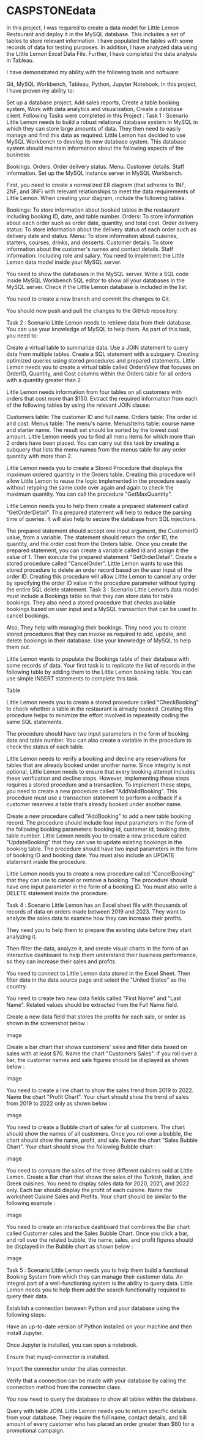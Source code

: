 # CASPSTONEdata
In this project, I was required to create a data model for Little Lemon Restaurant and deploy it in the MySQL database. This includes a set of tables to store relevant information. I have populated the tables with some records of data for testing purposes. In addition, I have analyzed data using the Little Lemon Excel Data File. Further, I have completed the data analysis in Tableau.

I have demonstrated my ability with the following tools and software:

Git,
MySQL Workbench,
Tableau,
Python,
Jupyter Notebook,
In this project, I have proven my ability to:

Set up a database project,
Add sales reports,
Create a table booking system,
Work with data analytics and visualization,
Create a database client.
Following Tasks were completed in this Project :
Task 1 :
Scenario
Little Lemon needs to build a robust relational database system in MySQL in which they can store large amounts of data. They then need to easily manage and find this data as required. Little Lemon has decided to use MySQL Workbench to develop its new database system. This database system should maintain information about the following aspects of the business:

Bookings.
Orders.
Order delivery status.
Menu.
Customer details.
Staff information.
Set up the MySQL instance server in MySQL Workbench.

First, you need to create a normalized ER diagram (that adheres to 1NF, 2NF, and 3NF) with relevant relationships to meet the data requirements of Little Lemon. When creating your diagram, include the following tables:

Bookings: To store information about booked tables in the restaurant including booking ID, date, and table number.
Orders: To store information about each order such as order date, quantity, and total cost.
Order delivery status: To store information about the delivery status of each order such as delivery date and status.
Menu: To store information about cuisines, starters, courses, drinks, and desserts.
Customer details: To store information about the customer's names and contact details.
Staff information: Including role and salary.
You need to implement the Little Lemon data model inside your MySQL server.

You need to show the databases in the MySQL server. Write a SQL code inside MySQL Workbench SQL editor to show all your databases in the MySQL server. Check if the Little Lemon database is included in the list.

You need to create a new branch and commit the changes to Git.

You should now push and pull the changes to the GitHub repository.

Task 2 :
Scenario
Little Lemon needs to retrieve data from their database. You can use your knowledge of MySQL to help them. As part of this task, you need to:

Create a virtual table to summarize data.
Use a JOIN statement to query data from multiple tables.
Create a SQL statement with a subquery.
Creating optimized queries using stored procedures and prepared statements.
Little Lemon needs you to create a virtual table called OrdersView that focuses on OrderID, Quantity, and Cost columns within the Orders table for all orders with a quantity greater than 2.

Little Lemon needs information from four tables on all customers with orders that cost more than $150. Extract the required information from each of the following tables by using the relevant JOIN clause:

Customers table: The customer ID and full name.
Orders table: The order id and cost.
Menus table: The menu's name.
MenusItems table: course name and starter name.
The result set should be sorted by the lowest cost amount.
Little Lemon needs you to find all menu items for which more than 2 orders have been placed. You can carry out this task by creating a subquery that lists the menu names from the menus table for any order quantity with more than 2.

Little Lemon needs you to create a Stored Procedure that displays the maximum ordered quantity in the Orders table. Creating this procedure will allow Little Lemon to reuse the logic implemented in the procedure easily without retyping the same code over again and again to check the maximum quantity. You can call the procedure "GetMaxQuantity".

Little Lemon needs you to help them create a prepared statement called "GetOrderDetail". This prepared statement will help to reduce the parsing time of queries. It will also help to secure the database from SQL injections.

The prepared statement should accept one input argument, the CustomerID value, from a variable.
The statement should return the order ID, the quantity, and the order cost from the Orders table. 
Once you create the prepared statement, you can create a variable called id and assign it the value of 1.
Then execute the prepared statement "GetOrderDetail".
Create a stored procedure called "CancelOrder". Little Lemon wants to use this stored procedure to delete an order record based on the user input of the order ID. Creating this procedure will allow Little Lemon to cancel any order by specifying the order ID value in the procedure parameter without typing the entire SQL delete statement.
Task 3 :
Scenario
Little Lemon’s data model must include a Bookings table so that they can store data for table bookings. They also need a stored procedure that checks available bookings based on user input and a MySQL transaction that can be used to cancel bookings.

Also, They help with managing their bookings. They need you to create stored procedures that they can invoke as required to add, update, and delete bookings in their database. Use your knowledge of MySQL to help them out.

Little Lemon wants to populate the Bookings table of their database with some records of data. Your first task is to replicate the list of records in the following table by adding them to the Little Lemon booking table. You can use simple INSERT statements to complete this task.

Table

Little Lemon needs you to create a stored procedure called "CheckBooking" to check whether a table in the restaurant is already booked. Creating this procedure helps to minimize the effort involved in repeatedly coding the same SQL statements.

The procedure should have two input parameters in the form of booking date and table number. You can also create a variable in the procedure to check the status of each table.

Little Lemon needs to verify a booking and decline any reservations for tables that are already booked under another name. Since integrity is not optional, Little Lemon needs to ensure that every booking attempt includes these verification and decline steps. However, implementing these steps requires a stored procedure and a transaction.
To implement these steps, you need to create a new procedure called "AddValidBooking". This procedure must use a transaction statement to perform a rollback if a customer reserves a table that’s already booked under another name.

Create a new procedure called "AddBooking" to add a new table booking record. The procedure should include four input parameters in the form of the following booking parameters:
booking id,
customer id,
booking date,
table number.
Little Lemon needs you to create a new procedure called "UpdateBooking" that they can use to update existing bookings in the booking table. The procedure should have two input parameters in the form of booking ID and booking date. You must also include an UPDATE statement inside the procedure.

Little Lemon needs you to create a new procedure called "CancelBooking" that they can use to cancel or remove a booking. The procedure should have one input parameter in the form of a booking ID. You must also write a DELETE statement inside the procedure.

Task 4 :
Scenario
Little Lemon has an Excel sheet file with thousands of records of data on orders made between 2019 and 2023. They want to analyze the sales data to examine how they can increase their profits.

They need you to help them to prepare the existing data before they start analyzing it.

Then filter the data, analyze it, and create visual charts in the form of an interactive dashboard to help them understand their business performance, so they can increase their sales and profits.

You need to connect to Little Lemon data stored in the Excel Sheet. Then filter data in the data source page and select the "United States" as the country.

You need to create two new data fields called "First Name" and "Last Name". Related values should be extracted from the Full Name field.

Create a new data field that stores the profits for each sale, or order as shown in the screenshot below :

image

Create a bar chart that shows customers' sales and filter data based on sales with at least $70. Name the chart "Customers Sales". If you roll over a bar, the customer names and sale figures should be displayed as shown below :

image

You need to create a line chart to show the sales trend from 2019 to 2022. Name the chart "Profit Chart". Your chart should show the trend of sales from 2019 to 2022 only as shown below :

image

You need to create a Bubble chart of sales for all customers. The chart should show the names of all customers. Once you roll over a bubble, the chart should show the name, profit, and sale. Name the chart "Sales Bubble Chart". Your chart should show the following Bubble chart :

image

You need to compare the sales of the three different cuisines sold at Little Lemon. Create a Bar chart that shows the sales of the Turkish, Italian, and Greek cuisines. You need to display sales data for 2020, 2021, and 2022 only. Each bar should display the profit of each cuisine. Name the worksheet Cuisine Sales and Profits. Your chart should be similar to the following example :

image

You need to create an interactive dashboard that combines the Bar chart called Customer sales and the Sales Bubble Chart. Once you click a bar, and roll over the related bubble, the name, sales, and profit figures should be displayed in the Bubble chart as shown below :

image

Task 5 :
Scenario
Little Lemon needs you to help them build a functional Booking System from which they can manage their customer data. An integral part of a well-functioning system is the ability to query data. Little Lemon needs you to help them add the search functionality required to query their data.

Establish a connection between Python and your database using the following steps:

Have an up-to-date version of Python installed on your machine and then install Jupyter.

Once Jupyter is installed, you can open a notebook.

Ensure that mysql-connector is installed.

Import the connector under the alias connector.

Verify that a connection can be made with your database by calling the connection method from the connector class.

You now need to query the database to show all tables within the database.

Query with table JOIN. Little Lemon needs you to return specific details from your database. They require the full name, contact details, and bill amount of every customer who has placed an order greater than $60 for a promotional campaign.
